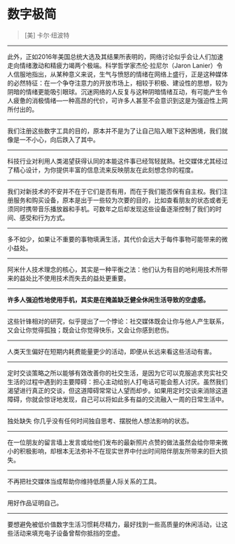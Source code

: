 # 数字极简

> [美] 卡尔·纽波特

---

此外，正如2016年美国总统大选及其结果所表明的，网络讨论似乎会让人们加速走向情绪激动和精疲力竭两个极端。科学哲学家杰伦·拉尼尔（Jaron Lanier）令人信服地指出，从某种意义来说，生气与愤怒的情绪在网络上盛行，正是这种媒体的必然特征：在一个争夺注意力的开放市场上，相较于积极、建设性的思想，较为阴暗的情绪更能吸引眼球。沉迷网络的人反复与这种阴暗情绪互动，有可能产生令人疲惫的消极情绪—一种高昂的代价，可许多人甚至不会意识到这是为强迫性上网所付出的。

---

我们注册这些数字工具的目的，原本并不是为了让自己陷入眼下这种困境，我们就像是一不小心，向后跌入了其中。

---

科技行业对利用人类渴望获得认同的本能这件事已经驾轻就熟。社交媒体尤其经过了精心设计，为你提供丰富的信息流来反映朋友在此刻想念你的程度。

---

我们对新技术的不安并不在于它们是否有用，而在于我们能否保有自主权。我们注册服务和购买设备，原本是出于一些较为次要的目的，比如查看朋友的状态或者无须同时携带音乐播放器和手机。可数年之后却发现这些设备逐渐控制了我们的时间、感受和行为方式。

---

多不如少，如果让不重要的事物填满生活，其代价会远大于每件事物可能带来的微小益处。

---

阿米什人技术理念的核心，其实是一种平衡之法：他们认为有目的地利用技术所带来的益处比不使用技术而失去的益处更重要。

---

**许多人强迫性地使用手机，其实是在掩盖缺乏健全休闲生活导致的空虚感。**

---

这些针锋相对的研究，似乎提出了一个悖论：社交媒体既会让你与他人产生联系，又会让你觉得孤独；既会让你觉得快乐，又会让你感到悲伤。

---

人类天生偏好在短期内耗费能量更少的活动，即便从长远来看这些活动有害。

---

定时交谈策略之所以能够有效改善你的社交生活，是因为它可以克服追求充实社交生活的过程中遇到的主要障碍：担心主动给别人打电话可能会惹人讨厌。虽然我们渴望进行真正的交谈，但这道障碍常常让人望而却步。如果用定时交谈来消除这道障碍，你就会惊讶地发现，自己可以将如此多有益的交流融入一周的日常生活中。

---

独处缺失
你几乎没有任何时间独自思考、摆脱他人想法影响的状态。

---

在一位朋友的留言墙上发言或给他们发布的最新照片点赞的做法虽然会给你带来微小的积极影响，却根本无法弥补不在现实世界中付出时间陪伴朋友所带来的巨大损失。

---

不再把社交媒体当成帮助你维持低质量人际关系的工具。

---

用好作品证明自己。

---

要想避免被低价值数字生活习惯耗尽精力，最好找到一些高质量的休闲活动，让这些活动来填充电子设备曾帮你抵挡的空虚。
